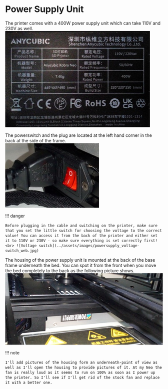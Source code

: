 <link rel=”manifest” href=”docs/manifest.webmanifest”>  
  
# Power Supply Unit
The printer comes with a 400W power supply unit which can take 110V and 230V as well.  
![Sticker power supply](../assets/images/powersupply_label_web.jpg)
  
The powerswitch and the plug are located at the left hand corner in the back at the side of the frame.  
![Powerswitch](../assets/images/powerswitch_web.jpg)
  
!!! danger 

    Before plugging in the cable and switching on the printer, make sure that you set the little switch for choosing the voltage to the correct value! You can access it from the back of the printer and either set it to 110V or 230V - so make sure everything is set correctly first! <br> ![Voltage switch](../assets/images/powersupply_voltage-switch_web.jpg)  
  

The housing of the power supply unit is mounted at the back of the base frame underneath the bed. You can spot it from the front when you move the bed completely to the back as the following picture shows.  
![Housing underneath the bed](../assets/images/powersupply_case-front_web.jpg)
  
!!! note 

    I'll add pictures of the housing form an underneath-point of view as well as I'll open the housing to provide pictures of it. At my Neo the fan is really loud as it seems to run on 100% as soon as I power up the printer. So I'll see if I'll get rid of the stock fan and replace it with a better one.   
  


